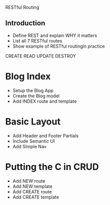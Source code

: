 RESTful Routing
## Introduction
* Define REST and explain WHY it matters
* List all 7 RESTful routes
* Show example of RESTful routingin practice

CREATE
READ
UPDATE
DESTROY

# Blog Index
* Setup the Blog App
* Create the Blog model
* Add INDEX route and template

# Basic Layout
* Add Header and Footer Partials
* Include Semantic UI
* Add SImple Nav

# Putting the C in CRUD
* Add NEW route
* Add NEW template
* Add CREATE route
* Add CREATE template
